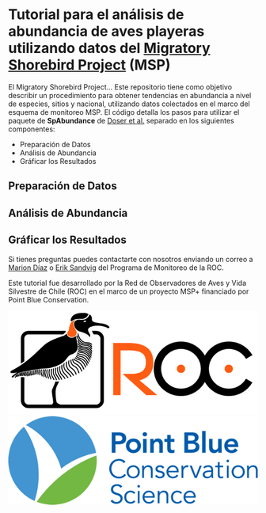 # Tutorial para el análisis de abundancia de aves playeras utilizando datos del [Migratory Shorebird Project](https://migratoryshorebirdproject.org) (MSP)

El Migratory Shorebird Project...
Este repositorio tiene como objetivo describir un procedimiento para obtener tendencias en abundancia a nivel de especies, sitios y nacional, utilizando datos colectados en el marco del esquema de monitoreo MSP. 
El código detalla los pasos para utilizar el paquete de **SpAbundance** de [Doser et al.](https://besjournals.onlinelibrary.wiley.com/doi/pdf/10.1111/2041-210X.14332) separado en los siguientes componentes:
- Preparación de Datos
- Análisis de Abundancia
- Gráficar los Resultados

## Preparación de Datos

## Análisis de Abundancia

## Gráficar los Resultados

Si tienes preguntas puedes contactarte con nosotros enviando un correo a [Marion Díaz](mariondiaz@redobservadores.cl) o [Erik Sandvig](eriksandvig@redobservadores.cl) del Programa de Monitoreo de la ROC.

Este tutorial fue desarrollado por la Red de Observadores de Aves y Vida Silvestre de Chile (ROC) en el marco de un proyecto MSP+ financiado por Point Blue Conservation.

![ROC](roc_logo_horizontal.png)![Point_Blue](Point_Blue_logo.png)
